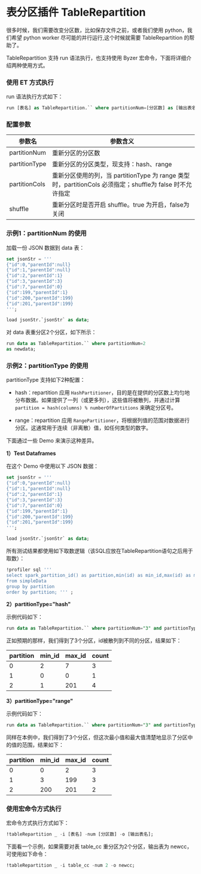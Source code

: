 # 表分区插件 TableRepartition 

很多时候，我们需要改变分区数，比如保存文件之前，或者我们使用 python，我们希望 python worker 尽可能的并行运行,这个时候就需要 TableRepartition 的帮助了。

TableRepartition 支持 run 语法执行，也支持使用 Byzer 宏命令，下面将详细介绍两种使用方式。




### 使用 ET 方式执行

run 语法执行方式如下：

```sql
run [表名] as TableRepartition.`` where partitionNum=[分区数] as [输出表名];
```



### 配置参数

| 参数名  |  参数含义 |
|---|---|
| partitionNum | 重新分区的分区数 |
| partitionType | 重新分区的分区类型，现支持：hash、range |
| partitionCols | 重新分区使用的列，当 partitionType 为 range 类型时，partitionCols 必须指定；shuffle为 false 时不允许指定 |
| shuffle | 重新分区时是否开启 shuffle。true 为开启，false为关闭 |



### 示例1：partitionNum 的使用

加载一份 JSON 数据到 data 表：

```sql
set jsonStr = '''
{"id":0,"parentId":null}
{"id":1,"parentId":null}
{"id":2,"parentId":1}
{"id":3,"parentId":3}
{"id":7,"parentId":0}
{"id":199,"parentId":1}
{"id":200,"parentId":199}
{"id":201,"parentId":199}
''';

load jsonStr.`jsonStr` as data;
```

对 data 表重分区2个分区，如下所示：

```sql
run data as TableRepartition.`` where partitionNum=2 
as newdata;
```



### 示例2：partitionType 的使用

partitionType 支持如下2种配置：

  - hash：repartition 应用 `HashPartitioner`，目的是在提供的分区数上均匀地分布数据。如果提供了一列（或更多列），这些值将被散列，并通过计算 `partition = hash(columns) % numberOfPartitions` 来确定分区号。

  - range：repartition 应用 `RangePartitioner`，将根据列值的范围对数据进行分区。这通常用于连续（非离散）值，如任何类型的数字。

下面通过一些 Demo 来演示这种差异。


**1）Test Dataframes**

在这个 Demo 中使用以下 JSON 数据：

```sql
set jsonStr = '''
{"id":0,"parentId":null}
{"id":1,"parentId":null}
{"id":2,"parentId":1}
{"id":3,"parentId":3}
{"id":7,"parentId":0}
{"id":199,"parentId":1}
{"id":200,"parentId":199}
{"id":201,"parentId":199}
''';

load jsonStr.`jsonStr` as data;

```



所有测试结果都使用如下取数逻辑（该SQL应放在TableRepartition语句之后用于取数）：

```sql
!profiler sql ''' 
select spark_partition_id() as partition,min(id) as min_id,max(id) as max_id,count(id) as count 
from simpleData
group by partition
order by partition; ''' ;
```



**2）partitionType="hash"**

示例代码如下：
```sql
run data as TableRepartition.`` where partitionNum="3" and partitionType="hash" as simpleData;
```

正如预期的那样，我们得到了3个分区，id被散列到不同的分区，结果如下：

| partition | min_id | max_id | count |
| :-------- | :----- | :----- | :---- |
| 0         | 2      | 7      | 3     |
| 1         | 0      | 0      | 1     |
| 2         | 1      | 201    | 4     |



**3）partitionType="range"**

示例代码如下：
```sql
run data as TableRepartition.`` where partitionNum="3" and partitionType="range" and partitionCols="id" as simpleData;
```

同样在本例中，我们得到了3个分区，但这次最小值和最大值清楚地显示了分区中的值的范围，结果如下：

| partition | min_id | max_id | count |
| :-------- | :----- | :----- | :---- |
| 0         | 0      | 2      | 3     |
| 1         | 3      | 199    | 3     |
| 2         | 200    | 201    | 2     |





### 使用宏命令方式执行

宏命令方式执行方式如下：

```sql
!tableRepartition _ -i [表名] -num [分区数] -o [输出表名];
```

下面看一个示例，如果需要对表 table_cc 重分区为2个分区，输出表为 newcc，可使用如下命令：

```sql
!tableRepartition _ -i table_cc -num 2 -o newcc;
```